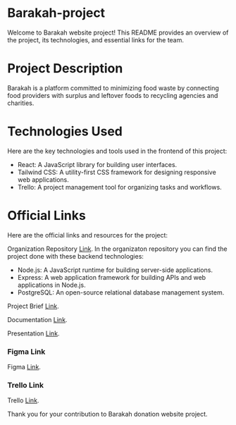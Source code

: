 # Barakah-project

Welcome to Barakah website project! This README provides an overview of the project, its technologies, and essential links for the team.

# Project Description

Barakah is a platform committed to minimizing food waste by connecting food providers with surplus and leftover foods to recycling agencies and charities.

# Technologies Used

Here are the key technologies and tools used in the frontend of this project:

- React: A JavaScript library for building user interfaces.
- Tailwind CSS: A utility-first CSS framework for designing responsive web applications.
- Trello: A project management tool for organizing tasks and workflows.

# Official Links

Here are the official links and resources for the project:

Organization Repository [Link](https://github.com/Barakahproject/Barakah-project).
In the organizaton repository you can find the project done with these backend technologies:

- Node.js: A JavaScript runtime for building server-side applications.
- Express: A web application framework for building APIs and web applications in Node.js.
- PostgreSQL: An open-source relational database management system.

Project Brief [Link](https://drive.google.com/file/d/1N-H7coPP_w5kpWO4gsPFz3MvCUdHoQxa/view?usp=sharing).

Documentation [Link](https://docs.google.com/document/d/162bQBZFlF41hLS3wOOo2r4haDScfO6WuzLR1JENBRSc/edit?usp=sharing).

Presentation [Link](https://gamma.app/docs/Barakah-Project-pgpm8u10pb6fo5u?mode=doc).

### Figma Link

Figma [Link](https://www.figma.com/file/7ejtRMWKFs4jvjC5g9KLnc/Barakah?type=design&node-id=0-1&mode=design&t=g1nnqj1Xi7jDisLj-0).

### Trello Link

Trello [Link](https://trello.com/b/8NOxqDp3/barakah).

Thank you for your contribution to Barakah donation website project.
